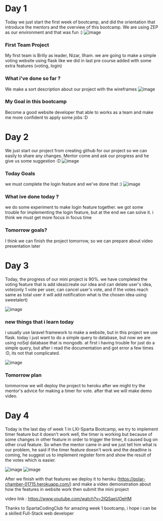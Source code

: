 # Day 1
Today we just start the first week of bootcamp, and did the orientation that introduce the mentors and the overview of this bootcamp.
We are using ZEP as our environment and that was fun :)
![image](https://user-images.githubusercontent.com/85722211/196229384-95f4528b-98a5-444a-819a-31e19b615f70.png)

### First Team Project
My first team is Brilly as leader, Nizar, Ilham. we are going to make a simple voting website using flask like we did in last pre course added with some extra features (voting, login)

### What i've done so far ?
We make a sort description about our project with the wireframes
![image](https://user-images.githubusercontent.com/85722211/196231426-ba6478f2-4a9c-470c-896b-ebcf324aecb8.png)

### My Goal in this bootcamp
Become a good website developer that able to works as a team and make me more confident to apply some jobs :D 

# Day 2
We just start our project from creating github for our project so we can easily to share any changes.
Mentor come and ask our progress and he give us some suggestion :D 
![image](https://user-images.githubusercontent.com/85722211/196497880-78d09851-3d73-41be-933f-4edea9ba6e9a.png)


### Today Goals
we must complete the login feature and we've done that :)
![image](https://user-images.githubusercontent.com/85722211/196498601-f4c605f6-cabe-4660-8588-58cfda6b0875.png)


### What ive done today ?
we do some experiment to make login feature together.
we got some trouble for implementing the login feature, but at the end we can solve it.
i think we must get more focus in focus time 

### Tomorrow goals?
I think we can finish the project tomorrow, so we can prepare about video presentation later

# Day 3
Today, the progress of our mini project is 90%. we have completed the voting feature that is add idea(create our idea and can delate user's idea, vote(only 1 vote per user, can cancel user's vote, and if the votes reach same as total user it will add notification what is the chosen idea using sweetalert)

![image](https://user-images.githubusercontent.com/85722211/196883195-b8d4e9aa-dcb7-4542-9f6a-3bf5c9e83ac8.png)

### new things that i learn today
i usually use laravel framework to make a website, but in this project we use flask. today i just want to do a simple query to database, but now we are using noSql database that is mongodb. at first i having trouble for just do a simple query, but after i read the documentation and got error a few times :D, its not that complicated.

![image](https://user-images.githubusercontent.com/85722211/196884630-1b013691-a3c8-44fa-982b-72f9b1224dd4.png)

### Tomorrow plan
tommorrow we will deploy the project to heroku after we might try the mentor's advice for making a timer for vote. after that we will make demo video. 

# Day 4
Today is the last day of week 1 in LXI-Sparta Bootcamp, we try to implement timer feature but it doesn't work well, the timer is working but because of some changes in other feature in order to trigger the timer, it caused bug on other crud feature. So when the mentor came in and we just tell him what is our problem, he said if the timer feature doesn't work and the deadline is coming, he suggest us to implement register form and show the result of the votes which is easier.

![image](https://user-images.githubusercontent.com/85722211/197093508-3fab98f1-8a59-48b8-b73f-6453eae82945.png)
![image](https://user-images.githubusercontent.com/85722211/197094160-4e0be781-a3ee-49a4-89b5-5af75a6687ae.png)

After we finish with that features we deploy it to heroku (https://polar-chamber-01715.herokuapp.com/) and make a video demonstration about how the features in website work then submit the mini project

video link : https://www.youtube.com/watch?v=2IQSaeUOeHM

Thanks to SpartaCodingClub for amazing week 1 bootcamp, i hope i can be a skilled Full-Stack web developer

